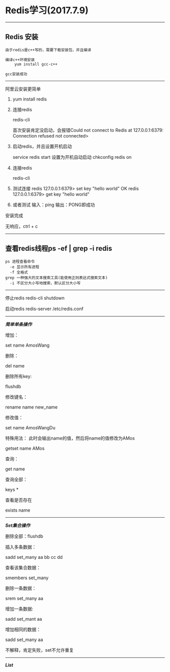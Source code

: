 # Redis学习(2017.7.9)

----------
## Redis 安装
    由于redis是c++写的，需要下载安装包，并且编译

    编译c++环境安装
        yum install gcc-c++

    gcc安装成功

----------

阿里云安装更简单

1. yum install redis

2. 连接redis

   redis-cli

   首次安装肯定没启动，会报错Could not connect to Redis at 127.0.0.1:6379:    Connection refused not connected> 

3. 启动redis，并且设置开机启动

   service redis start 
   设置为开机自动启动
   chkconfig redis on

4. 连接redis

   redis-cli

5. 测试连接
   redis 127.0.0.1:6379> set key "hello world"
   OK
   redis 127.0.0.1:6379> get key
   "hello world"

6. 或者测试
   输入：ping
   输出：PONG即成功

安装完成

无响应，ctrl + c

----------

## 查看redis线程ps -ef | grep -i redis

    ps 进程查看命令
      -e 显示所有进程
      -f 全格式
    grep 一种强大的文本搜索工具(能使用正则表达式搜索文本)
      -i 不区分大小写地搜索，默认区分大小写

*****************************************************

停止redis redis-cli shutdown

启动redis redis-server /etc/redis.conf

*****************************************************

*****简单单条操作*****

增加：

set name AmosWang

删除：

del name

删除所有key:

flushdb

修改键名：

rename name new_name

修改值：

set name AmosWangDu

特殊用法：
此时会输出name的值，然后将name的值修改为AMos

getset name AMos

查询：

get name

查询全部：

keys *

查看是否存在

exists name

*****************************************************

*****Set集合操作*****

删除全部：flushdb

插入多条数据：

sadd set_many aa bb cc dd

查看该集合数据：

smembers set_many

删除一条数据：

srem set_many aa

增加一条数据:

sadd set_mant aa

增加相同的数据：

sadd set_many aa

不解释，肯定失败，set不允许重复

*****************************************************

*****List*****




